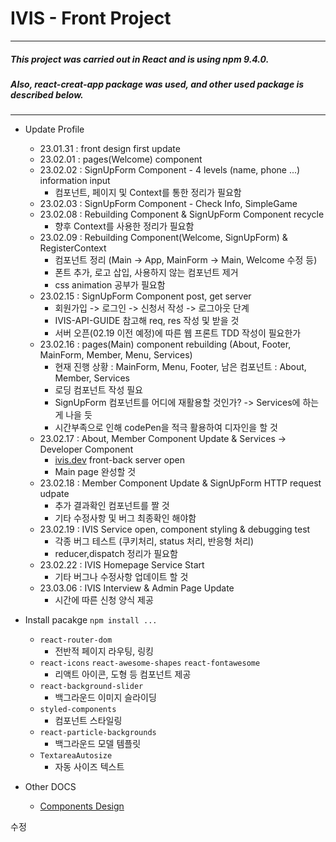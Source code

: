 # IVIS - Front Project

---
##### This project was carried out in React and is using npm 9.4.0.
##### Also, react-creat-app package was used, and other used package is described below.
---

* Update Profile
    * 23.01.31 : front design first update
    * 23.02.01 : pages(Welcome) component
    * 23.02.02 : SignUpForm Component - 4 levels (name, phone ...) information input
        * 컴포넌트, 페이지 및 Context를 통한 정리가 필요함
    * 23.02.03 : SignUpForm Component - Check Info, SimpleGame
    * 23.02.08 : Rebuilding Component & SignUpForm Component recycle
        * 향후 Context를 사용한 정리가 필요함
    * 23.02.09 : Rebuilding Component(Welcome, SignUpForm) & RegisterContext
        * 컴포넌트 정리 (Main -> App, MainForm -> Main, Welcome 수정 등)
        * 폰트 추가, 로고 삽입, 사용하지 않는 컴포넌트 제거
        * css animation 공부가 필요함
    * 23.02.15 : SignUpForm Component post, get server
        * 회원가입 -> 로그인 -> 신청서 작성 -> 로그아웃 단계
        * IVIS-API-GUIDE 참고해 req, res 작성 및 받을 것
        * 서버 오픈(02.19 이전 예정)에 따른 웹 프론트 TDD 작성이 필요한가
    * 23.02.16 : pages(Main) component rebuilding (About, Footer, MainForm, Member, Menu, Services)
        * 현재 진행 상황 : MainForm, Menu, Footer, 남은 컴포넌트 : About, Member, Services
        * 로딩 컴포넌트 작성 필요
        * SignUpForm 컴포넌트를 어디에 재활용할 것인가? -> Services에 하는게 나을 듯
        * 시간부족으로 인해 codePen을 적극 활용하여 디자인을 할 것
    * 23.02.17 : About, Member Component Update & Services -> Developer Component
        * [ivis.dev](https://ivis.dev/) front-back server open
        * Main page 완성할 것
    * 23.02.18 : Member Component Update & SignUpForm HTTP request udpate
        * 추가 결과확인 컴포넌트를 짤 것
        * 기타 수정사항 및 버그 최종확인 해야함
    * 23.02.19 : IVIS Service open, component styling & debugging test
        * 각종 버그 테스트 (쿠키처리, status 처리, 반응형 처리)
        * reducer,dispatch 정리가 필요함
    * 23.02.22 : IVIS Homepage Service Start
        * 기타 버그나 수정사항 업데이트 할 것
    * 23.03.06 : IVIS Interview & Admin Page Update
        * 시간에 따른 신청 양식 제공
        
* Install pacakge `npm install ...`
    * `react-router-dom`
        * 전반적 페이지 라우팅, 링킹
    * `react-icons` `react-awesome-shapes` `react-fontawesome`
        * 리액트 아이콘, 도형 등 컴포넌트 제공
    * `react-background-slider`
        * 백그라운드 이미지 슬라이딩
    * `styled-components`
        * 컴포넌트 스타일링
    * `react-particle-backgrounds`
        * 백그라운드 모델 템플릿
    * `TextareaAutosize`
        * 자동 사이즈 텍스트

* Other DOCS
    * [Components Design](./documents/componet-design.md)

수정